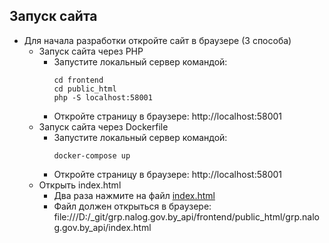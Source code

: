 ## Запуск сайта

- Для начала разработки откройте сайт в браузере (3 способа)
    - Запуск сайта через PHP
        - Запустите локальный сервер командой:
            ```
            cd frontend
            cd public_html
            php -S localhost:58001
            ```
        - Откройте страницу в браузере: http://localhost:58001
    - Запуск сайта через Dockerfile
        - Запустите локальный сервер командой:
            ```
            docker-compose up
            ```
        - Откройте страницу в браузере: http://localhost:58001
    - Открыть index.html
        - Два раза нажмите на файл [index.html](frontend/public_html/grp.nalog.gov.by_api/index.html)
        - Файл должен открыться в браузере: file:///D:/_git/grp.nalog.gov.by_api/frontend/public_html/grp.nalog.gov.by_api/index.html
